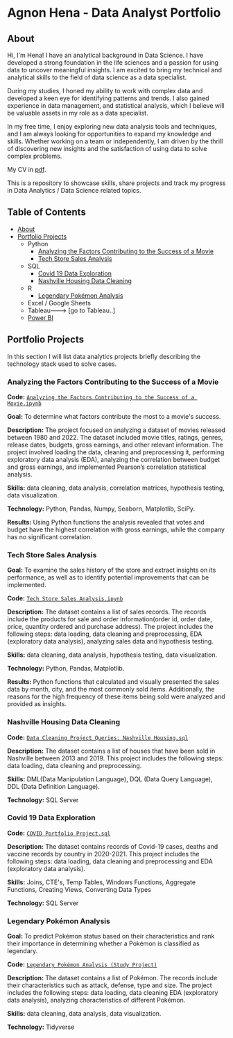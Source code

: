 # Agnon Hena - Data Analyst Portfolio
## About
Hi, I'm Hena! I have an analytical background in  Data Science. I have developed a strong foundation in the life sciences and a passion for using data to uncover meaningful insights. I am excited to bring my technical and analytical skills to the field of data science as a data specialist. 

During my studies, I honed my ability to work with complex data and developed a keen eye for identifying patterns and trends. I also gained experience in  data management, and statistical analysis, which I believe will be valuable assets in my role as a data specialist.

In my free time, I enjoy exploring new data analysis tools and techniques, and I am always looking for opportunities to expand my knowledge and skills. Whether working on a team or independently, I am driven by the thrill of discovering new insights and the satisfaction of using data to solve complex problems.

My CV in [pdf](https://github.com/henaornella/Data_Analysis-Portfolio/blob/main/HenaAgnonCV.pdf).

This is a repository to showcase skills, share projects and track my progress in Data Analytics / Data Science related topics.

## Table of Contents
- [About](https://github.com/henaornella/Data_Analysis-Portfolio#about)
- [Portfolio Projects](https://github.com/henaornella/Data_Analysis-Portfolio#portfolio-projects)
  - Python
    - [Analyzing the Factors Contributing to the Success of a Movie](https://github.com/henaornella/Portfolio-Projects/blob/main/Analyzing%20the%20Factors%20Contributing%20to%20the%20Success%20of%20a%20Movie.ipynb)
    - [Tech Store Sales Analysis](https://github.com/henaornella/Portfolio-Projects/blob/main/Tech%20Store%20Sales%20Analysis.ipynb) 
  - SQL
    - [Covid 19 Data Exploration](https://github.com/henaornella/Portfolio-Projects/blob/main/COVID%20Portfolio%20Project.sql)
    - [Nashville Housing Data Cleaning](https://github.com/henaornella/Portfolio-Projects/blob/main/Data%20Cleaning%20Project%20Queries_%20Nashville%20Housing.sql)
  - R
    - [Legendary Pokémon Analysis](https://github.com/henaornella/Portfolio-Projects/blob/main/Legendary%20Pok%C3%A9mon%20Analysis.ipynb)
  - Excel / Google Sheets
  - Tableau---> [go to Tableau..]
  - [Power BI](https://github.com/henaornella/Portfolio-Projects/blob/main/HR%20Analytics.pbix)
  



## Portfolio Projects
In this section I will list data analytics projects briefly describing the technology stack used to solve cases.

### Analyzing the Factors Contributing to the Success of a Movie
**Code:** [`Analyzing the Factors Contributing to the Success of a Movie.ipynb`](https://github.com/henaornella/Portfolio-Projects/blob/main/Analyzing%20the%20Factors%20Contributing%20to%20the%20Success%20of%20a%20Movie.ipynb)

**Goal:** To determine what factors contribute the most to a movie's success.

**Description:** The project focused on analyzing a dataset of movies released between 1980 and 2022. The dataset included movie titles, ratings, genres, release dates, budgets, gross earnings, and other relevant information. The project involved loading the data, cleaning and preprocessing it, performing exploratory data analysis (EDA), analyzing the correlation between budget and gross earnings, and implemented Pearson’s correlation statistical analysis.

**Skills:** data cleaning, data analysis, correlation matrices, hypothesis testing, data visualization.

**Technology:** Python, Pandas, Numpy, Seaborn, Matplotlib, SciPy.

**Results:** Using Python functions the analysis revealed that votes and budget have the highest correlation with gross earnings, while the company has no significant correlation.

### Tech Store Sales Analysis

**Goal:** To examine the sales history of the store and extract insights on its performance, as well as to identify potential improvements that can be implemented.

**Code:** [`Tech Store Sales Analysis.ipynb`](https://github.com/henaornella/Portfolio-Projects/blob/main/Tech%20Store%20Sales%20Analysis.ipynb) 

**Description:** The dataset contains a list of sales records.  The records include the products for sale and order information(order id, order date, price, quantity ordered and purchase address). The project includes the following steps: data loading, data cleaning and preprocessing, EDA (exploratory data analysis), analyzing sales data and hypothesis testing.

**Skills:** data cleaning, data analysis, hypothesis testing, data visualization.

**Technology:** Python, Pandas, Matplotlib.

**Results:** Python functions that calculated and visually presented the sales data by month, city, and the most commonly sold items. Additionally, the reasons for the high frequency of these items being sold were analyzed and provided as insights.



### Nashville Housing Data Cleaning
**Code:** [`Data Cleaning Project Queries: Nashville Housing.sql`](https://github.com/henaornella/Portfolio-Projects/blob/main/Data%20Cleaning%20Project%20Queries_%20Nashville%20Housing.sql)

**Description:** The dataset contains a list of houses that have been sold in Nashville between 2013 and 2019. This project includes the following steps: data loading, data cleaning and preprocessing.


**Skills:** DML(Data Manipulation Language), DQL (Data Query Language), DDL (Data Definition Language).

**Technology:** SQL Server


### Covid 19 Data Exploration
**Code:** [`COVID Portfolio Project.sql`](https://github.com/henaornella/Portfolio-Projects/blob/main/Data%20Cleaning%20Project%20Queries_%20Nashville%20Housing.sql)

**Description:** The dataset contains records of Covid-19 cases, deaths and vaccine records by country in 2020-2021. This project includes the following steps: data loading, data cleaning and preprocessing and EDA (exploratory data analysis).

**Skills:** Joins, CTE's, Temp Tables, Windows Functions, Aggregate Functions, Creating Views, Converting Data Types

**Technology:** SQL Server



### Legendary Pokémon Analysis

**Goal:** To predict Pokémon status based on their characteristics and rank their importance in determining whether a Pokémon is classified as legendary.

**Code:** [`Legendary Pokémon Analysis (Study Project)`](https://github.com/henaornella/Portfolio-Projects/blob/main/Legendary%20Pok%C3%A9mon%20Analysis.ipynb)

**Description:** The dataset contains a list of  Pokémon.  The records include their characteristics such as attack, defense, type and size. The project includes the following steps: data loading, data cleaning EDA (exploratory data analysis), analyzing characteristics of different Pokémon.

**Skills:** data cleaning, data analysis, data visualization.

**Technology:** Tidyverse 








